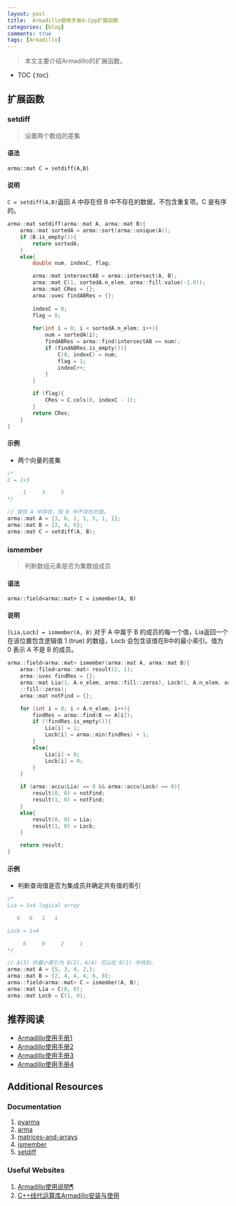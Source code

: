 ```yaml
---
layout: post
title:  Armadillo使用手册4-Cpp扩展函数
categories: [blog]
comments: true
tags: [Armadillo]
---
```


> 本文主要介绍Armadillo的扩展函数。

* TOC
{:toc}

<!--more-->

## 扩展函数

### setdiff

> 设置两个数组的差集

#### 语法

`arma::mat C = setdiff(A,B)`

#### 说明

`C = setdiff(A,B)`返回 A 中存在但 B 中不存在的数据，不包含重复项。C 是有序的。

```cpp
arma::mat setdiff(arma::mat A, arma::mat B){
    arma::mat sortedA = arma::sort(arma::unique(A));
    if (B.is_empty()){
        return sortedA;
    }
    else{
        double num, indexC, flag;

        arma::mat intersectAB = arma::intersect(A, B);
        arma::mat C(1, sortedA.n_elem, arma::fill:value(-1.0));
        arma::mat CRes = {};
        arma::uvec findABRes = {};
        
        indexC = 0;
        flag = 0;
        
        for(int i = 0; i < sortedA.n_elem; i++){
            num = sortedA(i);
            findABRes = arma::find(intersectAB == num);
            if (findABRes.is_empty()){
                C(0, indexC) = num;
                flag = 1;
                indexC++;
            }
        }

        if (flag){
            CRes = C.cols(0, indexC - 1);
        }
        return CRes;
    }
}
```

#### 示例

- 两个向量的差集

```cpp
/*
C = 1×3

     1     3     5
*/

// 查找 A 中存在，但 B 中不存在的值。
arma::mat A = {3, 6, 2, 1, 5, 1, 1}; 
arma::mat B = {2, 4, 6};
arma::mat C = setdiff(A, B);
```

### ismember

> 判断数组元素是否为集数组成员

#### 语法

`arma::field<arma::mat> C = ismember(A, B)`

#### 说明

`[Lia,Locb] = ismember(A, B)` 对于 A 中属于 B 的成员的每一个值，Lia返回一个在该位置包含逻辑值 1 (true) 的数组，Locb 会包含该值在B中的最小索引。值为 0 表示 A 不是 B 的成员。

```cpp
arma::field<arma::mat> ismember(arma::mat A, arma::mat B){
    arma::filed<arma::mat> result(2, 1);
    arma::uvec findRes = {};
    arma::mat Lia(1, A.n_elem, arma::fill::zeros), Locb(1, A.n_elem, arma
    ::fill::zeros);
    arma::mat notFind = {};

    for (int i = 0; i < A.n_elem; i++){
        findRes = arma::find(B == A[i]);
        if (!findRes.is_empty()){
            Lia[i] = 1;
            Locb[i] = arma::min(findRes) + 1;
        }
        else{
            Lia[i] = 0;
            Locb[i] = 0;
        }
    }

    if (arma::accu(Lia) == 0 && arma::accu(Locb) == 0){
        result(0, 0) = notFind;
        result(1, 0) = notFind;
    }
    else{
        result(0, 0) = Lia;
        result(1, 0) = Locb;
    }

    return result;
}
```

#### 示例

- 判断查询值是否为集成员并确定共有值的索引

```cpp
/*
Lia = 1x4 logical array

   0   0   1   1

Locb = 1×4

     0     0     2     1
*/

// A(3) 的最小索引为 B(2)，A(4) 可以在 B(1) 中找到。
arma::mat A = {5, 3, 4, 2,}; 
arma::mat B = {2, 4, 4, 4, 6, 8};
arma::field<arma::mat> C = ismember(A, B);
arma::mat Lia = C(0, 0);
arma::mat Locb = C(1, 0);
```

## 推荐阅读

- [Armadillo使用手册1](https://www.huchuanwei.com/articles/2023-05/armadillo_userguide_1)
- [Armadillo使用手册2](https://www.huchuanwei.com/articles/2023-06/armadillo_userguide_2)
- [Armadillo使用手册3](https://www.huchuanwei.com/articles/2023-06/armadillo_userguide_3)
- [Armadillo使用手册4](https://www.huchuanwei.com/articles/2023-07/armadillo_userguide_4)

## Additional Resources

### Documentation

1. [pyarma](https://pyarma.sourceforge.io/docs.html)
2. [arma](https://arma.sourceforge.net)
3. [matrices-and-arrays](https://ww2.mathworks.cn/help/matlab/matrices-and-arrays.html)
4. [ismember](https://ww2.mathworks.cn/help/matlab/ref/double.ismember.html)
5. [setdiff](https://ww2.mathworks.cn/help/matlab/ref/double.setdiff.html)

### Useful Websites

1. [Armadillo使用说明¶](https://docs.hpc.sjtu.edu.cn/app/compilers_and_languages/armadillo.html)
2. [C++线代运算库Armadillo安装与使用](http://zhaoxuhui.top/blog/2020/10/11/armadillo-introduction-and-installation.html)